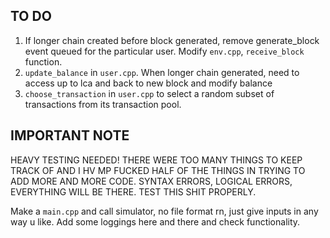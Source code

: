 ## TO DO

1. If longer chain created before block generated, remove generate_block event queued for the particular user. Modify `env.cpp`, `receive_block` function.
2. `update_balance` in `user.cpp`. When longer chain generated, need to access up to lca and back to new block and modify balance
3. `choose_transaction` in `user.cpp` to select a random subset of transactions from its transaction pool.

## IMPORTANT NOTE
HEAVY TESTING NEEDED! THERE WERE TOO MANY THINGS TO KEEP TRACK OF AND I HV MP FUCKED HALF OF THE THINGS IN TRYING TO ADD MORE AND MORE CODE. SYNTAX ERRORS, LOGICAL ERRORS, EVERYTHING WILL BE THERE. TEST THIS SHIT PROPERLY. 

Make a `main.cpp` and call simulator, no file format rn, just give inputs in any way u like. Add some loggings here and there and check functionality.